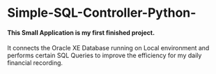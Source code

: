 # Simple-SQL-Controller-Python-
#### This Small Application is my first finished project.
It connects the Oracle XE Database running on Local environment and performs certain SQL Queries to improve the efficiency for my daily financial recording.
